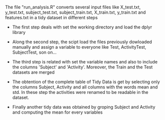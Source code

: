 
The file "run_analysis.R" converts several input files like X_test.txt, y_test.txt,
subject_test.txt, subject_train.txt, X_train.txt, y_train.txt and features.txt in a 
tidy dataset in different steps

-	The first step deals with set the working directory and load the dplyr library

-	Along the second step, the scipt load the files previously dowloaded manually and
	assign a variable to everyone like Test, ActivityTest, SubjectTest, son on...

- The third step is related with set the variable names and also to include the
	columns 'Subject' and 'Activity'. Moreover, the Train and the Test datasets are 
	merged

- The obtention of the complete table of Tidy Data is get by selecting only 
	the columns Subject, Activity and all columns with the words mean and std. In these 
	step the activities were renamed to be readable in the dataset.

- Finally another tidy data was obtained by groping Subject and Activity and
	computing the mean for every variables

 

